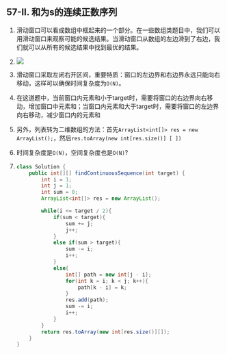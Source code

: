 ## 57-Ⅱ. 和为s的连续正数序列

1. 滑动窗口可以看成数组中框起来的一个部分。在一些数组类题目中，我们可以用滑动窗口来观察可能的候选结果。当滑动窗口从数组的左边滑到了右边，我们就可以从所有的候选结果中找到最优的结果。

2. ![](https://pic.leetcode-cn.com/af4821c41d5b093e6a41ad5602208f9e7057cc1b002cd0053de71bc9a0e35b12.jpg)

3. 滑动窗口采取左闭右开区间，重要特质：窗口的左边界和右边界永远只能向右移动，这样可以确保时间复杂度为`O(N)`。

4. 在这道题中，当前窗口内元素和小于target时，需要将窗口的右边界向右移动，增加窗口中元素和；当窗口内元素和大于target时，需要将窗口的左边界向右移动，减少窗口内的元素和

5. 另外，列表转为二维数组的方法：首先`ArrayList<int[]> res = new ArrayList();`，然后`res.toArray(new int[res.size()] [ ])`

6. 时间复杂度是`O(N)`，空间复杂度也是`O(N)`?

7. ```java
   class Solution {
       public int[][] findContinuousSequence(int target) {
           int i = 1;
           int j = 1;
           int sum = 0;
           ArrayList<int[]> res = new ArrayList();
   
           while(i <= target / 2){
               if(sum < target){
                   sum += j;
                   j++;
               }
               else if(sum > target){
                   sum -= i;
                   i++;
               }
               else{
                   int[] path = new int[j - i];
                   for(int k = i; k < j; k++){
                       path[k - i] = k;
                   }
                   res.add(path);
                   sum -= i;
                   i++;
               }
           }
           return res.toArray(new int[res.size()][]);
       }
   }
   ```

   